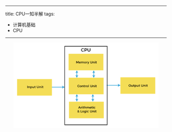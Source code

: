 ---
title: CPU一知半解
tags:
- 计算机基础
- CPU
-------



<center>
    <img src="../images/component-of-cpu.png" width="90%"/>
</center>



